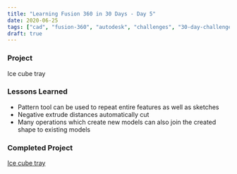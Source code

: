 ```yaml
---
title: "Learning Fusion 360 in 30 Days - Day 5"
date: 2020-06-25
tags: ["cad", "fusion-360", "autodesk", "challenges", "30-day-challenge", "fusion-360-in-30"]
draft: true
---
```

### Project
Ice cube tray

### Lessons Learned
- Pattern tool can be used to repeat entire features as well as sketches
- Negative extrude distances automatically cut
- Many operations which create new models can also join the created shape to existing models

### Completed Project
[Ice cube tray](https://a360.co/3iuJvtf)
